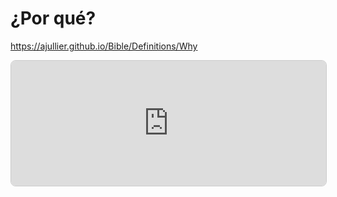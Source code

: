 # ¿Por qué?

https://ajullier.github.io/Bible/Definitions/Why

<iframe src="https://ajullier.github.io/Bible/Definitions/Why" width="100%" height="200px" style="border: 1px solid #ccc; border-radius: 8px;"></iframe>

